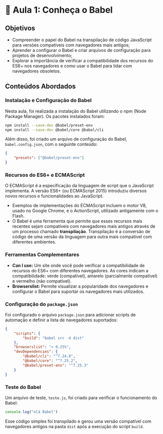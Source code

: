 # 📝 Aula 1: Conheça o Babel

## Objetivos

-   Compreender o papel do Babel na transpilação de código JavaScript para versões compatíveis com navegadores mais antigos;
-   Aprender a configurar o Babel e criar arquivos de configuração para projetos de desenvolvimento;
-   Explorar a importância de verificar a compatibilidade dos recursos do ES6+ nos navegadores e como usar o Babel para lidar com navegadores obsoletos.

## Conteúdos Abordados

### Instalação e Configuração do Babel

Nesta aula, foi realizada a instalação do Babel utilizando o npm (Node Package Manager). Os pacotes instalados foram:

```bash
npm install --save-dev @babel/preset-env
npm install --save-dev @babel/core @babel/cli
```

Além disso, foi criado um arquivo de configuração do Babel, `babel.config.json`, com o seguinte conteúdo:

```json
{
    "presets": ["@babel/preset-env"]
}
```

### Recursos do ES6+ e ECMAScript

O ECMAScript é a especificação da linguagem de script que o JavaScript implementa. A versão ES6+ (ou ECMAScript 2015) introduziu diversos novos recursos e funcionalidades ao JavaScript.

-   Exemplos de implementações do ECMAScript incluem o motor V8, usado no Google Chrome, e o ActionScript, utilizado antigamente com o Flash.
-   O Babel é uma ferramenta que permite que esses recursos mais recentes sejam compatíveis com navegadores mais antigos através de um processo chamado **transpilação**. Transpilação é a conversão de código de uma versão da linguagem para outra mais compatível com diferentes ambientes.

### Ferramentas Complementares

-   **Can I use:** Um site onde você pode verificar a compatibilidade de recursos do ES6+ com diferentes navegadores. As cores indicam a compatibilidade: verde (compatível), amarelo (parcialmente compatível) e vermelho (não compatível).
-   **Browserslist:** Permite visualizar a popularidade dos navegadores e configurar o Babel para suportar os navegadores mais utilizados.

### Configuração do `package.json`

Foi configurado o arquivo `package.json` para adicionar scripts de automação e definir a lista de navegadores suportados:

```json
{
    "scripts": {
        "build": "babel src -d dist"
    },
    "browserslist": "> 0.25%",
    "devDependencies": {
        "@babel/cli": "^7.24.8",
        "@babel/core": "^7.25.2",
        "@babel/preset-env": "^7.25.3"
    }
}
```

### Teste do Babel

Um arquivo de teste, `teste.js`, foi criado para verificar o funcionamento do Babel:

```javascript
console.log("olá Babel")
```

Esse código simples foi transpilado e gerou uma versão compatível com navegadores antigos na pasta `dist` após a execução do script `build`.
